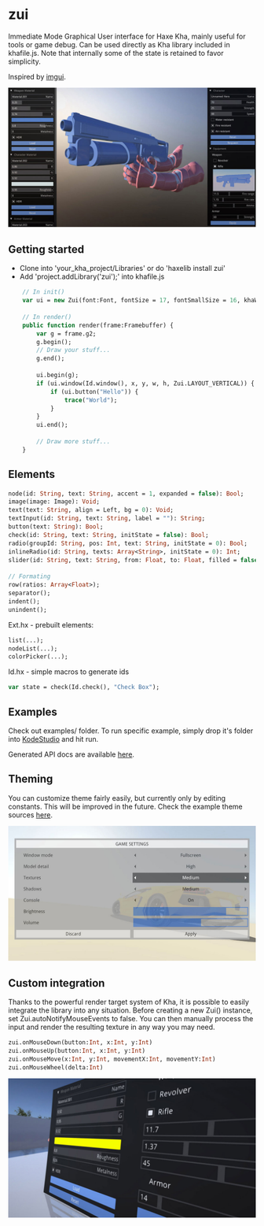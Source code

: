 # zui

Immediate Mode Graphical User interface for Haxe Kha, mainly useful for tools or game debug. Can be used directly as Kha library included in khafile.js. Note that internally some of the state is retained to favor simplicity.  

Inspired by [imgui](https://github.com/ocornut/imgui).

![](img/zui.jpg)

## Getting started
- Clone into 'your_kha_project/Libraries' or do 'haxelib install zui'
- Add 'project.addLibrary('zui');' into khafile.js
``` hx
	// In init()
	var ui = new Zui(font:Font, fontSize = 17, fontSmallSize = 16, khaWindowId = 0, scaleFactor = 1.0);

	// In render()
	public function render(frame:Framebuffer) {
		var g = frame.g2;
		g.begin();
		// Draw your stuff...
		g.end();
		
		ui.begin(g);
		if (ui.window(Id.window(), x, y, w, h, Zui.LAYOUT_VERTICAL)) {
			if (ui.button("Hello")) {
				trace("World");
			}
		}
		ui.end();

		// Draw more stuff...
	}
```

## Elements
``` hx
node(id: String, text: String, accent = 1, expanded = false): Bool;
image(image: Image): Void;
text(text: String, align = Left, bg = 0): Void;
textInput(id: String, text: String, label = ""): String;
button(text: String): Bool;
check(id: String, text: String, initState = false): Bool;
radio(groupId: String, pos: Int, text: String, initState = 0): Bool;
inlineRadio(id: String, texts: Array<String>, initState = 0): Int;
slider(id: String, text: String, from: Float, to: Float, filled = false, precision = 100, initValue = 0.0, displayValue = true): Float;

// Formating
row(ratios: Array<Float>);
separator();
indent();
unindent();
```

Ext.hx - prebuilt elements:
``` hx
list(...);
nodeList(...);
colorPicker(...);
```

Id.hx - simple macros to generate ids
``` hx
var state = check(Id.check(), "Check Box");
```

## Examples
Check out examples/ folder. To run specific example, simply drop it's folder into [KodeStudio](https://github.com/KTXSoftware/KodeStudio/releases) and hit run.
  
Generated API docs are available [here](http://luboslenco.github.io/zui/zui/index.html).

## Theming
You can customize theme fairly easily, but currently only by editing constants. This will be improved in the future. Check the example theme sources [here](https://github.com/luboslenco/zui/tree/master/Sources/zui/theme).
  
![](img/theme.jpg)

## Custom integration
Thanks to the powerful render target system of Kha, it is possible to easily integrate the library into any situation. Before creating a new Zui() instance, set Zui.autoNotifyMouseEvents to false. You can then manually process the input and render the resulting texture in any way you may need.
``` hx
zui.onMouseDown(button:Int, x:Int, y:Int)
zui.onMouseUp(button:Int, x:Int, y:Int)
zui.onMouseMove(x:Int, y:Int, movementX:Int, movementY:Int)
zui.onMouseWheel(delta:Int)
```
![](img/zui2.jpg)
